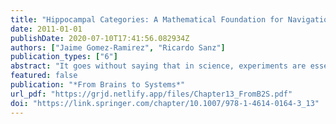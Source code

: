 ```yaml
---
title: "Hippocampal Categories: A Mathematical Foundation for Navigation and Memory"
date: 2011-01-01
publishDate: 2020-07-10T17:41:56.082934Z
authors: ["Jaime Gomez-Ramirez", "Ricardo Sanz"]
publication_types: ["6"]
abstract: "It goes without saying that in science, experiments are essential; hypothesis need to be contrasted against empirical results in order to build scientific theories. In a system of overwhelming complexity like the brain, it is very likely that hidden variables, unknown by the experimentalist, are interacting with those few elements of which the values are expected and can be validated or rejected in the laboratory. Thus, at the end of the day, the experimentalist is refuting or validating tentative models that are somehow prisoners of the lack of knowledge about the structure of the system. The global picture being missing, a key is to look for the fundamental structure which must be found not in the objects, but in the relationships between the objects—their morphisms. How components at the same level interact (the objects here being neurons) and how superior levels constrain those levels below and emerge from those above is tackled here with a mathematical tooling. The mathematical theory of categories is proposed as a valid foundational framework for theoretical modeling in brain sciences."
featured: false
publication: "*From Brains to Systems*"
url_pdf: "https://grjd.netlify.app/files/Chapter13_FromB2S.pdf"
doi: "https://link.springer.com/chapter/10.1007/978-1-4614-0164-3_13"
---
```


